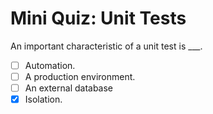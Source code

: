 # Mini Quiz: Unit Tests

An important characteristic of a unit test is ___.
- [ ] Automation.
- [ ] A production environment.
- [ ] An external database
- [x] Isolation.
